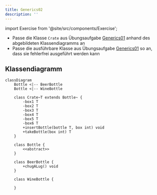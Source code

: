 ```yaml
---
title: Generics02
description: ''
---
```


import Exercise from '@site/src/components/Exercise';

- Passe die Klasse `Crate` aus Übungsaufgabe [Generics01](generics01) anhand
  des abgebildeten Klassendiagramms an
- Passe die ausführbare Klasse aus Übungsaufgabe [Generics01](generics01) so
  an, dass sie fehlerfrei ausgeführt werden kann

## Klassendiagramm

```mermaid
classDiagram
    Bottle <|-- BeerBottle
    Bottle <|-- WineBottle

    class Crate~T extends Bottle~ {
        -box1 T
        -box2 T
        -box3 T
        -box4 T
        -box5 T
        -box6 T
        +insertBottle(bottle T, box int) void
        +takeBottle(box int) T
    }

    class Bottle {
        <<abstract>>
    }

    class BeerBottle {
        +chugALug() void
    }

    class WineBottle {

    }
```

<Exercise pullRequest="53" branchSuffix="generics/02" />
